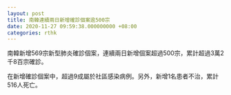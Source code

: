 ```yaml
---
layout: post
title: 南韓連續兩日新增確診個案逾500宗
date: 2020-11-27 09:59:38.000000000 +08:00
categories: rthk
---
```


南韓新增569宗新型肺炎確診個案，連續兩日新增個案超過500宗，累計超過3萬2千8百宗確診。

在新增確診個案中，超過9成屬於社區感染病例。另外，新增1名患者不治，累計516人死亡。
